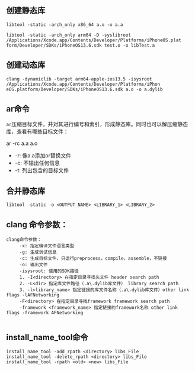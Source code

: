## 创建静态库

```
libtool -static -arch_only x86_64 a.o -o a.a

libtool -static -arch_only arm64 -D -syslibroot /Applications/Xcode.app/Contents/Developer/Platforms/iPhoneOS.plat form/Developer/SDKs/iPhoneOS13.6.sdk test.o -o libTest.a
```

## 创建动态库

```
clang -dynamiclib -target arm64-apple-ios13.5 -isysroot /Applications/Xcode.app/Contents/Developer/Platforms/iPhon eOS.platform/Developer/SDKs/iPhoneOS13.6.sdk a.o -o a.dylib
```

## ar命令

`ar`压缩目标文件，并对其进行编号和索引，形成静态库。同时也可以解压缩静态库，查看有哪些目标文件：

 ar -rc a.a a.o

- -r: 像a.a添加or替换文件  
- -c: 不输出任何信息
- -t: 列出包含的目标文件

## 合并静态库

```
libtool -static -o <OUTPUT NAME> <LIBRARY_1> <LIBRARY_2>
```

## clang 命令参数：

```
clang命令参数：
     -x: 指定编译文件语言类型
     -g: 生成调试信息
     -c: 生成目标文件，只运行preprocess，compile，assemble，不链接
     -o: 输出文件
     -isysroot: 使用的SDK路径
     1. -I<directory> 在指定目录寻找头文件 header search path
     2. -L<dir> 指定库文件路径（.a\.dylib库文件） library search path
     3. -l<library_name> 指定链接的库文件名称（.a\.dylib库文件）other link flags -lAFNetworking
     -F<directory> 在指定目录寻找framework framework search path
     -framework <framework_name> 指定链接的framework名称 other link flags -framework AFNetworking
     
```

## install_name_tool命令

```
install_name_tool -add_rpath <directory> libs_File 
install_name_tool -delete_rpath <directory> libs_File 
install_name_tool -rpath <old> <new> libs_File
```

